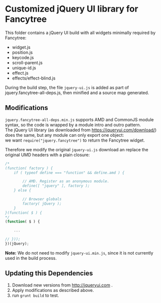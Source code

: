 # Customized jQuery UI library for Fancytree

This folder contains a jQuery UI build with all widgets minimally required
by Fancytree:

  - widget.js
  - position.js
  - keycode.js
  - scroll-parent.js
  - unique-id.js
  - effect.js
  - effects/effect-blind.js

During the build step, the file `jquery-ui.js` is added as part of jquery.fancytree-all-deps.js,
then  minified and a source map generated.


## Modifications

`jquery.fancytree-all-deps.min.js` supports AMD and CommonJS module syntax, so
the code is wrapped by a module intro and outro pattern.<br>
The jQuery UI library (as downloaded from https://jqueryui.com/download/) does
the same, but any module can only export one object:<br>
we want `require("jquery.fancytree")` to return the Fancytree widget.

Therefore we modify the original `jquery-ui.js` download an replace the original
UMD headers with a plain closure:

```js
/*
(function( factory ) {
	if ( typeof define === "function" && define.amd ) {

		// AMD. Register as an anonymous module.
		define([ "jquery" ], factory );
	} else {

		// Browser globals
		factory( jQuery );
	}
}(function( $ ) {
*/
(function( $ ) {

	...

// }));
})(jQuery);
```


**Note:** We do not need to modify `jquery-ui.min.js`, since it is not currently
used in the build process.


## Updating this Dependencies

1. Download new versions from http://jqueryui.com .
2. Apply modifications as described above.
3. run `grunt build` to test.

